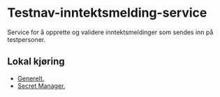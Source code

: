 # Testnav-inntektsmelding-service
Service for å opprette og validere inntektsmeldinger som sendes inn på testpersoner.

## Lokal kjøring
* [Generelt.](../../docs/modules/ROOT/pages/local/local_general.adoc)
* [Secret Manager.](../../docs/modules/ROOT/pages/local/local_secretmanager.adoc)